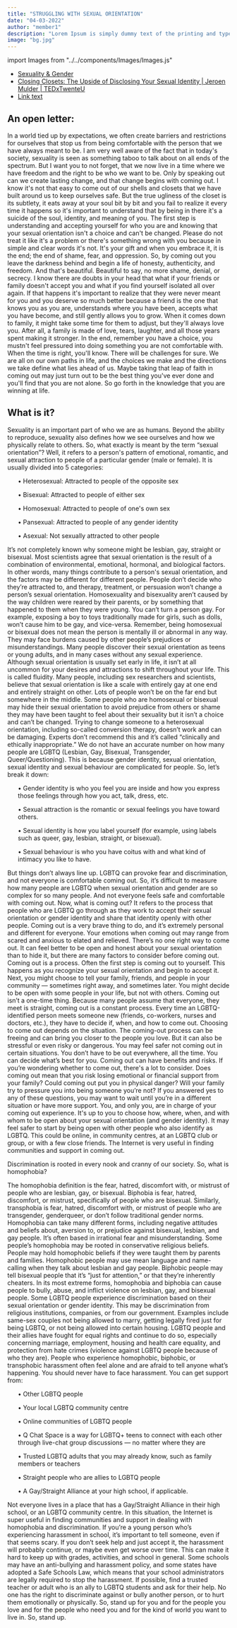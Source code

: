 ```yaml
---
title: "STRUGGLING WITH SEXUAL ORIENTATION"
date: "04-03-2022"
author: "member1"
description: "Lorem Ipsum is simply dummy text of the printing and typesetting industry. Lorem Ipsum has been the industry's standard dummy text ever since the 1500s."
image: "bg.jpg"
---
```


import Images from "../../components/Images/Images.js"

<div className="row">
<div className="col-lg-4">
  <div className="card shadow mb-4">
    <Images filename="Swso1.png" style={{ height: "auto", width: "100%" }} />
  </div>
</div>

  <div className="col-lg-4">
  <div className="card shadow mb-4">
  <Images filename="swso2.png" style={{height: "auto", width:"100%"}}/>
  </div>
  </div>
 
  <div className="col-lg-4">
  <div className="card shadow mb-4">
  <Images filename="swso3.png" style={{height: "auto", width:"100%"}}/>
  </div>
  </div>
  
</div>

- [Sexuality & Gender](https://www.youtube.com/watch?v=sCZiXfaa9ro)
- [Closing Closets: The Upside of Disclosing Your Sexual Identity | Jeroen Mulder | TEDxTwenteU](https://www.youtube.com/watch?v=f55N3O4PPMc)
- [Link text](https://www.youtube.com/watch?v=4Khn_z9FPmU)

## An open letter:

In a world tied up by expectations, we often create barriers and
restrictions for ourselves that stop us from being comfortable
with the person that we have always meant to be. I am very well
aware of the fact that in today's society, sexuality is seen as
something taboo to talk about on all ends of the spectrum. But I
want you to not forget, that we now live in a time where we have
freedom and the right to be who we want to be. Only by speaking
out can we create lasting change, and that change begins with
coming out. I know it's not that easy to come out of our shells
and closets that we have built around us to keep ourselves safe.
But the true ugliness of the closet is its subtlety, it eats away
at your soul bit by bit and you fail to realize it every time it
happens so it's important to understand that by being in there
it's a suicide of the soul, identity, and meaning of you. The
first step is understanding and accepting yourself for who you are
and knowing that your sexual orientation isn't a choice and can't
be changed. Please do not treat it like it's a problem or there's
something wrong with you because in simple and clear words it's
not. It's your gift and when you embrace it, it is the end; the
end of shame, fear, and oppression. So, by coming out you leave
the darkness behind and begin a life of honesty, authenticity, and
freedom. And that's beautiful. Beautiful to say, no more shame,
denial, or secrecy. I know there are doubts in your head that what
if your friends or family doesn't accept you and what if you find
yourself isolated all over again. If that happens it's important
to realize that they were never meant for you and you deserve so
much better because a friend is the one that knows you as you are,
understands where you have been, accepts what you have become, and
still gently allows you to grow. When it comes down to family, it
might take some time for them to adjust, but they'll always love
you. After all, a family is made of love, tears, laughter, and all
those years spent making it stronger. In the end, remember you
have a choice, you mustn't feel pressured into doing something you
are not comfortable with. When the time is right, you'll know.
There will be challenges for sure. We are all on our own paths in
life, and the choices we make and the directions we take define
what lies ahead of us. Maybe taking that leap of faith in coming
out may just turn out to be the best thing you've ever done and
you'll find that you are not alone. So go forth in the knowledge
that you are winning at life.

## What is it?

<p>
  Sexuality is an important part of who we are as humans. Beyond the ability to
  reproduce, sexuality also defines how we see ourselves and how we physically
  relate to others. So, what exactly is meant by the term “sexual orientation”?
  Well, it refers to a person's pattern of emotional, romantic, and sexual
  attraction to people of a particular gender (male or female). It is usually
  divided into 5 categories:
  <ul>• Heterosexual: Attracted to people of the opposite sex</ul>
  <ul>• Bisexual: Attracted to people of either sex</ul>
  <ul>• Homosexual: Attracted to people of one's own sex</ul>
  <ul>• Pansexual: Attracted to people of any gender identity</ul>
  <ul>• Asexual: Not sexually attracted to other people</ul>
</p>
<p>
  It’s not completely known why someone might be lesbian, gay, straight or
  bisexual. Most scientists agree that sexual orientation is the result of a
  combination of environmental, emotional, hormonal, and biological factors. In
  other words, many things contribute to a person's sexual orientation, and the
  factors may be different for different people. People don’t decide who they’re
  attracted to, and therapy, treatment, or persuasion won’t change a person’s
  sexual orientation. Homosexuality and bisexuality aren’t caused by the way
  children were reared by their parents, or by something that happened to them
  when they were young. You can’t turn a person gay. For example, exposing a boy
  to toys traditionally made for girls, such as dolls, won’t cause him to be
  gay, and vice-versa. Remember, being homosexual or bisexual does not mean the
  person is mentally ill or abnormal in any way. They may face burdens caused by
  other people’s prejudices or misunderstandings. Many people discover their
  sexual orientation as teens or young adults, and in many cases without any
  sexual experience. Although sexual orientation is usually set early in life,
  it isn’t at all uncommon for your desires and attractions to shift throughout
  your life. This is called fluidity. Many people, including sex researchers and
  scientists, believe that sexual orientation is like a scale with entirely gay
  at one end and entirely straight on other. Lots of people won’t be on the far
  end but somewhere in the middle. Some people who are homosexual or bisexual
  may hide their sexual orientation to avoid prejudice from others or shame they
  may have been taught to feel about their sexuality but it isn’t a choice and
  can’t be changed. Trying to change someone to a heterosexual orientation,
  including so-called conversion therapy, doesn’t work and can be damaging.
  Experts don’t recommend this and it’s called “clinically and ethically
  inappropriate.” We do not have an accurate number on how many people are LGBTQ
  (Lesbian, Gay, Bisexual, Transgender, Queer/Questioning). This is because
  gender identity, sexual orientation, sexual identity and sexual behaviour are
  complicated for people. So, let’s break it down:
  <ul>
    • Gender identity is who you feel you are inside and how you express those
    feelings through how you act, talk, dress, etc.
  </ul>
  <ul>
    • Sexual attraction is the romantic or sexual feelings you have toward
    others.
  </ul>
  <ul>
    • Sexual identity is how you label yourself (for example, using labels such
    as queer, gay, lesbian, straight, or bisexual).
  </ul>
  <ul>
    • Sexual behaviour is who you have coitus with and what kind of intimacy you
    like to have.
  </ul>
</p>
<p>
  But things don’t always line up. LGBTQ can provoke fear and discrimination,
  and not everyone is comfortable coming out. So, it’s difficult to measure how
  many people are LGBTQ when sexual orientation and gender are so complex for so
  many people. And not everyone feels safe and comfortable with coming out. Now,
  what is coming out? It refers to the process that people who are LGBTQ go
  through as they work to accept their sexual orientation or gender identity and
  share that identity openly with other people. Coming out is a very brave thing
  to do, and it’s extremely personal and different for everyone. Your emotions
  when coming out may range from scared and anxious to elated and relieved.
  There’s no one right way to come out. It can feel better to be open and honest
  about your sexual orientation than to hide it, but there are many factors to
  consider before coming out. Coming out is a process. Often the first step is
  coming out to yourself. This happens as you recognize your sexual orientation
  and begin to accept it. Next, you might choose to tell your family, friends,
  and people in your community — sometimes right away, and sometimes later. You
  might decide to be open with some people in your life, but not with others.
  Coming out isn’t a one-time thing. Because many people assume that everyone,
  they meet is straight, coming out is a constant process. Every time an
  LGBTQ-identified person meets someone new (friends, co-workers, nurses and
  doctors, etc.), they have to decide if, when, and how to come out. Choosing to
  come out depends on the situation. The coming-out process can be freeing and
  can bring you closer to the people you love. But it can also be stressful or
  even risky or dangerous. You may feel safer not coming out in certain
  situations. You don’t have to be out everywhere, all the time. You can decide
  what’s best for you. Coming out can have benefits and risks. If you’re
  wondering whether to come out, there's a lot to consider. Does coming out mean
  that you risk losing emotional or financial support from your family? Could
  coming out put you in physical danger? Will your family try to pressure you
  into being someone you’re not? If you answered yes to any of these questions,
  you may want to wait until you’re in a different situation or have more
  support. You, and only you, are in charge of your coming out experience. It's
  up to you to choose how, where, when, and with whom to be open about your
  sexual orientation (and gender identity). It may feel safer to start by being
  open with other people who also identify as LGBTQ. This could be online, in
  community centres, at an LGBTQ club or group, or with a few close friends. The
  Internet is very useful in finding communities and support in coming out.
</p>
<p>
  Discrimination is rooted in every nook and cranny of our society. So, what is
  homophobia?
</p>
<p>
  The homophobia definition is the fear, hatred, discomfort with, or mistrust of
  people who are lesbian, gay, or bisexual. Biphobia is fear, hatred,
  discomfort, or mistrust, specifically of people who are bisexual. Similarly,
  transphobia is fear, hatred, discomfort with, or mistrust of people who are
  transgender, genderqueer, or don’t follow traditional gender norms. Homophobia
  can take many different forms, including negative attitudes and beliefs about,
  aversion to, or prejudice against bisexual, lesbian, and gay people. It’s
  often based in irrational fear and misunderstanding. Some people’s homophobia
  may be rooted in conservative religious beliefs. People may hold homophobic
  beliefs if they were taught them by parents and families. Homophobic people
  may use mean language and name-calling when they talk about lesbian and gay
  people. Biphobic people may tell bisexual people that it’s “just for
  attention,” or that they’re inherently cheaters. In its most extreme forms,
  homophobia and biphobia can cause people to bully, abuse, and inflict violence
  on lesbian, gay, and bisexual people. Some LGBTQ people experience
  discrimination based on their sexual orientation or gender identity. This may
  be discrimination from religious institutions, companies, or from our
  government. Examples include same-sex couples not being allowed to marry,
  getting legally fired just for being LGBTQ, or not being allowed into certain
  housing. LGBTQ people and their allies have fought for equal rights and
  continue to do so, especially concerning marriage, employment, housing and
  health care equality, and protection from hate crimes (violence against LGBTQ
  people because of who they are). People who experience homophobic, biphobic,
  or transphobic harassment often feel alone and are afraid to tell anyone
  what’s happening. You should never have to face harassment. You can get
  support from:
  <ul>• Other LGBTQ people</ul>
  <ul>• Your local LGBTQ community centre</ul>
  <ul>• Online communities of LGBTQ people</ul>
  <ul>
    • Q Chat Space is a way for LGBTQ+ teens to connect with each other through
    live-chat group discussions — no matter where they are
  </ul>
  <ul>
    • Trusted LGBTQ adults that you may already know, such as family members or
    teachers
  </ul>
  <ul>• Straight people who are allies to LGBTQ people</ul>
  <ul>• A Gay/Straight Alliance at your high school, if applicable.</ul>
</p>
<p>
  Not everyone lives in a place that has a Gay/Straight Alliance in their high
  school, or an LGBTQ community centre. In this situation, the Internet is super
  useful in finding communities and support in dealing with homophobia and
  discrimination. If you’re a young person who’s experiencing harassment in
  school, it’s important to tell someone, even if that seems scary. If you don’t
  seek help and just accept it, the harassment will probably continue, or maybe
  even get worse over time. This can make it hard to keep up with grades,
  activities, and school in general. Some schools may have an anti-bullying and
  harassment policy, and some states have adopted a Safe Schools Law, which
  means that your school administrators are legally required to stop the
  harassment. If possible, find a trusted teacher or adult who is an ally to
  LGBTQ students and ask for their help. No one has the right to discriminate
  against or bully another person, or to hurt them emotionally or physically.
  So, stand up for you and for the people you love and for the people who need
  you and for the kind of world you want to live in. So, stand up.
</p>

